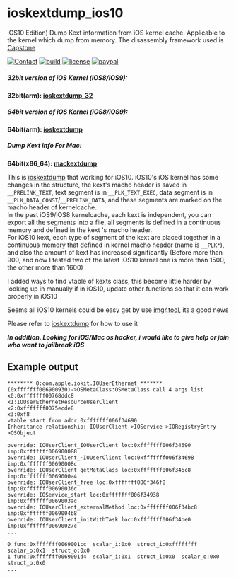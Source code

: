 # ioskextdump_ios10

iOS10 Edition) Dump Kext information from iOS kernel cache. Applicable to the kernel which dump from memory. The disassembly framework used is [Capstone](http://www.capstone-engine.org/)

[![Contact](https://img.shields.io/badge/contact-@cocoahuke-fbb52b.svg?style=flat)](https://twitter.com/cocoahuke) [![build](https://travis-ci.org/cocoahuke/ioskextdump_ios10.svg?branch=master)](https://travis-ci.org/cocoahuke/ioskextdump) [![license](https://img.shields.io/badge/license-MIT-blue.svg)](https://github.com/cocoahuke/ioskextdump_ios10/blob/master/LICENSE) [![paypal](https://img.shields.io/badge/Donate-PayPal-039ce0.svg)](https://www.paypal.com/cgi-bin/webscr?cmd=_s-xclick&hosted_button_id=EQDXSYW8Z23UY)

##### 32bit version of iOS Kernel (iOS8/iOS9):
**32bit(arm):  [ioskextdump_32](https://github.com/cocoahuke/ioskextdump_32)**
##### 64bit version of iOS Kernel (iOS8/iOS9):
**64bit(arm):  [ioskextdump](https://github.com/cocoahuke/ioskextdump)**
##### Dump Kext info For Mac:
**64bit(x86_64):  [mackextdump](https://github.com/cocoahuke/mackextdump)**

This is [ioskextdump](https://github.com/cocoahuke/ioskextdump) that working for iOS10. iOS10's iOS kernel has some changes in the structure, the kext's macho header is saved in `__PRELINK_TEXT`, text segment is in `__PLK_TEXT_EXEC`, data segment is in `__PLK_DATA_CONST`/`__PRELINK_DATA`, and these segments are marked on the macho header of kernelcache.  
In the past iOS9/iOS8 kernelcache, each kext is independent, you can export all the segments into a file, all segments is defined in a continuous memory and defined in the kext 's macho header.  
For iOS10 kext, each type of segment of the kext are placed together in a continuous memory that defined in kernel macho header (name is `__PLK*`), and also the amount of kext has increased significantly (Before more than 900, and now I tested two of the latest iOS10 kernel one is more than 1500, the other more than 1600)

I added ways to find vtable of kexts class, this become little harder by looking up in manually if in iOS10, update other functions so that it can work properly in iOS10

Seems all iOS10 kernels could be easy get by use [img4tool](https://github.com/xerub/img4tool), its a good news

Please refer to [ioskextdump](https://github.com/cocoahuke/ioskextdump) for how to use it

___In addition. Looking for iOS/Mac os hacker, i would like to give help or join who want to jailbreak iOS___

##  Example output
```
******** 0:com.apple.iokit.IOUserEthernet *******
(0xfffffff006900930)->OSMetaClass:OSMetaClass call 4 args list
x0:0xfffffff00768ddc8
x1:IOUserEthernetResourceUserClient
x2:0xfffffff0075ecde8
x3:0xf8
vtable start from addr 0xfffffff006f34690
Inheritance relationship: IOUserClient->IOService->IORegistryEntry->OSObject

override: IOUserClient_IOUserClient loc:0xfffffff006f34690 imp:0xfffffff006900088
override: IOUserClient_~IOUserClient loc:0xfffffff006f34698 imp:0xfffffff00690008c
override: IOUserClient_getMetaClass loc:0xfffffff006f346c8 imp:0xfffffff0069000a4
override: IOUserClient_free loc:0xfffffff006f346f8 imp:0xfffffff00690036c
override: IOService_start loc:0xfffffff006f34938 imp:0xfffffff0069003ac
override: IOUserClient_externalMethod loc:0xfffffff006f34bc8 imp:0xfffffff0069004b8
override: IOUserClient_initWithTask loc:0xfffffff006f34be0 imp:0xfffffff00690027c
...

0 func:0xfffffff0069001cc  scalar_i:0x0  struct_i:0xffffffff  scalar_o:0x1  struct_o:0x0
1 func:0xfffffff0069001d4  scalar_i:0x1  struct_i:0x0  scalar_o:0x0  struct_o:0x0
...
```
